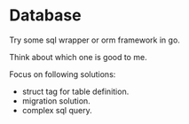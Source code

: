 # Database

Try some sql wrapper or orm framework in go.

Think about which one is good to me.

Focus on following solutions:

- struct tag for table definition.
- migration solution.
- complex sql query.
